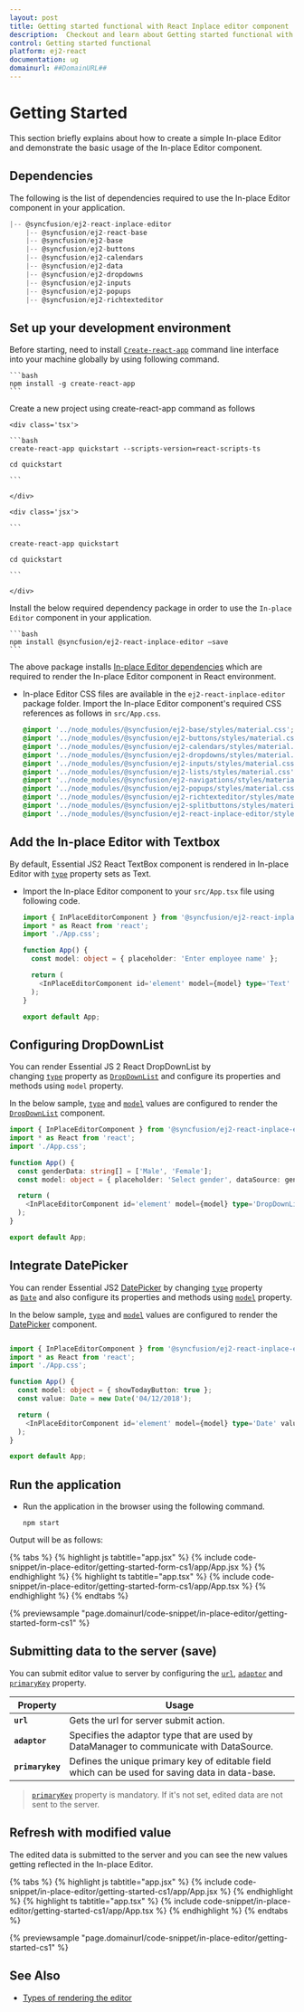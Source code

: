 ```yaml
---
layout: post
title: Getting started functional with React Inplace editor component | Syncfusion
description:  Checkout and learn about Getting started functional with React Inplace editor component of Syncfusion Essential JS 2 and more details.
control: Getting started functional 
platform: ej2-react
documentation: ug
domainurl: ##DomainURL##
---
```


# Getting Started

This section briefly explains about how to create a simple In-place Editor and demonstrate the basic usage of the In-place Editor component.

## Dependencies

The following is the list of dependencies required to use the In-place Editor component in your application.

```javascript
|-- @syncfusion/ej2-react-inplace-editor
    |-- @syncfusion/ej2-react-base
    |-- @syncfusion/ej2-base
    |-- @syncfusion/ej2-buttons
    |-- @syncfusion/ej2-calendars
    |-- @syncfusion/ej2-data
    |-- @syncfusion/ej2-dropdowns
    |-- @syncfusion/ej2-inputs
    |-- @syncfusion/ej2-popups
    |-- @syncfusion/ej2-richtexteditor
```

## Set up your development environment

Before starting, need to install [`Create-react-app`](https://github.com/facebook/create-react-app) command line interface into your machine globally by using following command.

    ```bash
    npm install -g create-react-app
    ```

Create a new project using create-react-app command as follows

    <div class='tsx'>

    ```bash
    create-react-app quickstart --scripts-version=react-scripts-ts

    cd quickstart

    ```

    </div>

    <div class='jsx'>

    ```

    create-react-app quickstart

    cd quickstart

    ```

    </div>

Install the below required dependency package in order to use the `In-place Editor` component in your application.

    ```bash
    npm install @syncfusion/ej2-react-inplace-editor –save
    ```

The above package installs [In-place Editor dependencies](#dependencies) which are required to render the In-place Editor component in React environment.

* In-place Editor CSS files are available in the `ej2-react-inplace-editor` package folder. Import the In-place Editor component's required CSS references as follows in `src/App.css`.

    ```css
    @import '../node_modules/@syncfusion/ej2-base/styles/material.css';
    @import '../node_modules/@syncfusion/ej2-buttons/styles/material.css';
    @import '../node_modules/@syncfusion/ej2-calendars/styles/material.css';
    @import '../node_modules/@syncfusion/ej2-dropdowns/styles/material.css';
    @import '../node_modules/@syncfusion/ej2-inputs/styles/material.css';
    @import '../node_modules/@syncfusion/ej2-lists/styles/material.css';
    @import '../node_modules/@syncfusion/ej2-navigations/styles/material.css';
    @import '../node_modules/@syncfusion/ej2-popups/styles/material.css';
    @import '../node_modules/@syncfusion/ej2-richtexteditor/styles/material.css';
    @import '../node_modules/@syncfusion/ej2-splitbuttons/styles/material.css';
    @import '../node_modules/@syncfusion/ej2-react-inplace-editor/styles/material.css';
    ```

## Add the In-place Editor with Textbox

By default, Essential JS2 React TextBox component is rendered in In-place Editor with [`type`](https://ej2.syncfusion.com/react/documentation/api/inplace-editor/inputType/) property sets as Text.

* Import the In-place Editor component to your `src/App.tsx` file using following code.



    ```ts
    import { InPlaceEditorComponent } from '@syncfusion/ej2-react-inplace-editor';
    import * as React from 'react';
    import './App.css';

    function App() {
      const model: object = { placeholder: 'Enter employee name' };

      return (
        <InPlaceEditorComponent id='element' model={model} type='Text' value='Andrew'/>
      );
    }

    export default App;

    ```



## Configuring DropDownList

You can render Essential JS 2 React DropDownList by changing [`type`](https://ej2.syncfusion.com/react/documentation/api/inplace-editor/inputType/) property as [`DropDownList`](https://ej2.syncfusion.com/react/documentation/api/drop-down-list) and configure its properties and methods using `model` property.

In the below sample, [`type`](https://ej2.syncfusion.com/react/documentation/api/inplace-editor/inputType/) and [`model`](https://ej2.syncfusion.com/react/documentation/api/inplace-editor/#model) values are configured to render the [`DropDownList`](https://ej2.syncfusion.com/react/documentation/api/drop-down-list) component.



```ts
import { InPlaceEditorComponent } from '@syncfusion/ej2-react-inplace-editor';
import * as React from 'react';
import './App.css';

function App() {
  const genderData: string[] = ['Male', 'Female'];
  const model: object = { placeholder: 'Select gender', dataSource: genderData };

  return (
    <InPlaceEditorComponent id='element' model={model} type='DropDownList' mode='Inline'/>
  );
}

export default App;

```



## Integrate DatePicker

You can render Essential JS2 [DatePicker](https://ej2.syncfusion.com/react/documentation/api/datepicker/) by changing [`type`](https://ej2.syncfusion.com/react/documentation/api/inplace-editor/inputType/) property as [`Date`](https://ej2.syncfusion.com/react/documentation/api/inplace-editor/inputType/) and also configure its properties and methods using [`model`](https://ej2.syncfusion.com/react/documentation/api/inplace-editor/#model) property.

In the below sample, [`type`](https://ej2.syncfusion.com/react/documentation/api/inplace-editor/inputType/) and [`model`](https://ej2.syncfusion.com/react/documentation/api/inplace-editor/#model) values are configured to render the [DatePicker](https://ej2.syncfusion.com/react/documentation/api/datepicker) component.



```ts

import { InPlaceEditorComponent } from '@syncfusion/ej2-react-inplace-editor';
import * as React from 'react';
import './App.css';

function App() {
  const model: object = { showTodayButton: true };
  const value: Date = new Date('04/12/2018');

  return (
    <InPlaceEditorComponent id='element' model={model} type='Date' value={value}/>
  );
}

export default App;

```



## Run the application

* Run the application in the browser using the following command.

  ```
  npm start
  ```

Output will be as follows:

{% tabs %}
{% highlight js tabtitle="app.jsx" %}
{% include code-snippet/in-place-editor/getting-started-form-cs1/app/App.jsx %}
{% endhighlight %}
{% highlight ts tabtitle="app.tsx" %}
{% include code-snippet/in-place-editor/getting-started-form-cs1/app/App.tsx %}
{% endhighlight %}
{% endtabs %}

 {% previewsample "page.domainurl/code-snippet/in-place-editor/getting-started-form-cs1" %}

## Submitting data to the server (save)

You can submit editor value to server by configuring the [`url`](https://ej2.syncfusion.com/react/documentation/api/inplace-editor/#url), [`adaptor`](https://ej2.syncfusion.com/react/documentation/api/inplace-editor/adaptorType/) and [`primaryKey`](https://ej2.syncfusion.com/react/documentation/api/inplace-editor/#primarykey) property.

| Property   | Usage                                           |
|------------|---------------------------------------------------------|
| **`url`**        | Gets the url for server submit action.        |
| **`adaptor`**    | Specifies the adaptor type that are used by DataManager to communicate with DataSource.  |
| **`primarykey`** | Defines the unique primary key of editable field which can be used for saving data in data-base. |

> [`primaryKey`](https://ej2.syncfusion.com/react/documentation/api/inplace-editor/#primarykey) property is mandatory. If it's not set, edited data are not sent to the server.

## Refresh with modified value

The edited data is submitted to the server and you can see the new values getting reflected in the In-place Editor.

{% tabs %}
{% highlight js tabtitle="app.jsx" %}
{% include code-snippet/in-place-editor/getting-started-cs1/app/App.jsx %}
{% endhighlight %}
{% highlight ts tabtitle="app.tsx" %}
{% include code-snippet/in-place-editor/getting-started-cs1/app/App.tsx %}
{% endhighlight %}
{% endtabs %}

 {% previewsample "page.domainurl/code-snippet/in-place-editor/getting-started-cs1" %}

## See Also

* [Types of rendering the editor](./integration/)